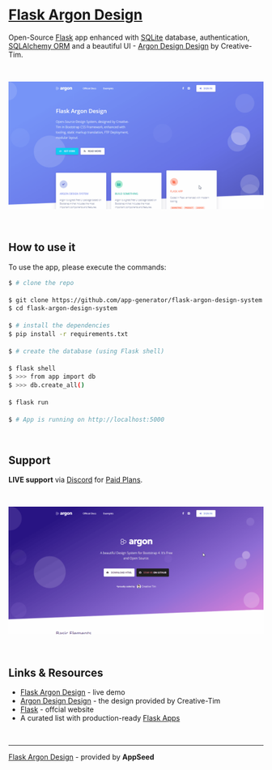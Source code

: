 # [Flask Argon Design](https://flask-argon-design-system.appseed.us/)

Open-Source [Flask](https://palletsprojects.com/p/flask/) app enhanced with [SQLite](https://www.sqlite.org/index.html) database, authentication, [SQLAlchemy ORM](https://www.sqlalchemy.org/) and a beautiful UI - [Argon Design Design](https://www.creative-tim.com/product/paper-kit) by Creative-Tim.

<br />

![Flask Argon Design - Gif animated intro.](https://github.com/app-generator/static/blob/master/products/flask-argon-design-system-intro.gif?raw=true)

<br />

## How to use it

To use the app, please execute the commands:

```bash
$ # clone the repo

$ git clone https://github.com/app-generator/flask-argon-design-system.git
$ cd flask-argon-design-system

$ # install the dependencies
$ pip install -r requirements.txt

$ # create the database (using Flask shell)

$ flask shell
$ >>> from app import db
$ >>> db.create_all()

$ flask run

$ # App is running on http://localhost:5000 
```

<br />

## Support

**LIVE support** via [Discord](https://discord.gg/fZC6hup) for [Paid Plans](https://appseed.us/pricing).

<br />

![Flask Argon Design - Gif animated intro.](https://github.com/app-generator/static/blob/master/products/flask-argon-design-system-pages-intro.gif?raw=true)

<br />

## Links & Resources

- [Flask Argon Design](https://github.com/app-generator/flask-argon-design-system) - live demo
- [Argon Design Design](https://www.creative-tim.com/product/paper-kit) - the design provided by Creative-Tim 
- [Flask](https://palletsprojects.com/p/flask/) - offcial website
- A curated list with production-ready [Flask Apps](https://appseed.us/apps/flask-apps)

<br />

---
[Flask Argon Design](https://flask-argon-design-system.appseed.us/) - provided by **AppSeed**
